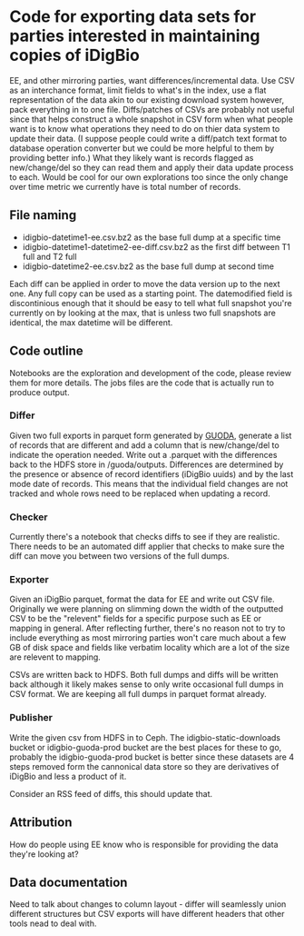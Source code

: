 # Code for exporting data sets for parties interested in maintaining copies of iDigBio

EE, and other mirroring parties, want differences/incremental data. Use CSV as an interchance format, limit fields to what's in the index, use a flat representation of the data akin to our existing download system however, pack everything in to one file. Diffs/patches of CSVs are probably not useful since that helps construct a whole snapshot in CSV form when what people want is to know what operations they need to do on thier data system to update their data. (I suppose people could write a diff/patch text format to database operation converter but we could be more helpful to them by providing better info.) What they likely want is records flagged as new/change/del so they can read them and apply their data update process to each. Would be cool for our own explorations too since the only change over time metric we currently have is total number of records.

## File naming

* idigbio-datetime1-ee.csv.bz2 as the base full dump at a specific time
* idigbio-datetime1-datetime2-ee-diff.csv.bz2 as the first diff between T1 full and T2 full
* idigbio-datetime2-ee.csv.bz2 as the base full dump at second time

Each diff can be applied in order to move the data version up to the next one. Any full copy can be used as a starting point. The datemodified field is discontinious enough that it should be easy to tell what full snapshot you're currently on by looking at the max, that is unless two full snapshots are identical, the max datetime will be different.


## Code outline

Notebooks are the exploration and development of the code, please review them for more details. The jobs files are the code that is actually run to produce output.

### Differ

Given two full exports in parquet form generated by [GUODA](https://github.com/bio-guoda/guoda-datasets/tree/master/iDigBio), generate a list of records that are different and add a column that is new/change/del to indicate the operation needed. Write out a .parquet with the differences back to the HDFS store in /guoda/outputs. Differences are determined by the presence or absence of record identifiers (iDigBio uuids) and by the last mode date of records. This means that the individual field changes are not tracked and whole rows need to be replaced when updating a record.

### Checker

Currently there's a notebook that checks diffs to see if they are realistic. There needs to be an automated diff applier that checks to make sure the diff can move you between two versions of the full dumps.

### Exporter

Given an iDigBio parquet, format the data for EE and write out CSV file. Originally we were planning on slimming down the width of the outputted CSV to be the "relevent" fields for a specific purpose such as EE or mapping in general. After reflecting further, there's no reason not to try to include everything as most mirroring parties won't care much about a few GB of disk space and fields like verbatim locality which are a lot of the size are relevent to mapping.

CSVs are written back to HDFS. Both full dumps and diffs will be written back although it likely makes sense to only write occasional full dumps in CSV format. We are keeping all full dumps in parquet format already.

### Publisher

Write the given csv from HDFS in to Ceph. The idigbio-static-downloads bucket or idigbio-guoda-prod bucket are the best places for these to go, probably the idigbio-guoda-prod bucket is better since these datasets are 4 steps removed form the cannonical data store so they are derivatives of iDigBio and less a product of it.

Consider an RSS feed of diffs, this should update that.

## Attribution

How do people using EE know who is responsible for providing the data they're looking at?

## Data documentation

Need to talk about changes to column layout - differ will seamlessly union different structures but CSV exports will have different headers that other tools nead to deal with.
